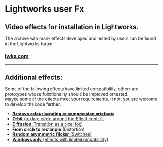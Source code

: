 
# Lightworks user Fx

## Video effects for installation in Lightworks.

The archive with many effects developed and tested by users can be found in the Lightworks forum.
### <a href="https://www.lwks.com/index.php?option=com_kunena&func=view&catid=7&id=188603&Itemid=81#ftop" TARGET="_blank">lwks.com</a>  

----------------------------------------------------------------------------

## Additional effects:
Some of the following effects have limited compatibility, others are prototypes whose functionality should be improved or tested.  
Maybe some of the effects meet your requirements.  If not, you are welcome to develop the code further.

- [**Remove colour banding or compression artefacts**](Colour_banding/README.md)
- [**Orbit** (texture circle around the Effect center).](DVE/DVE_Extras/Orbit/README.md)
- [**Diffusion** (Transition as a pixel fog)](Mix/Prototypes/Diffusion/README.md)
- [**From circle to rectangle** (Distortion)](Stylize/Distortion/CircleToRectangle/README.md)
- [**Random asymmetric flicker** (Switches)](User/Switches/RandomFlicker/README.md)
- [**Windows only** (effects with limited ompatibility)](Windows_only/README.md)
